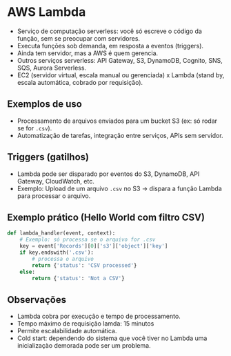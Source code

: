 # AWS Lambda

- Serviço de computação serverless: você só escreve o código da função, sem se preocupar com servidores.
- Executa funções sob demanda, em resposta a eventos (triggers).
- Ainda tem servidor, mas a AWS é quem gerencia.
- Outros serviços serverless: API Gateway, S3, DynamoDB, Cognito, SNS, SQS, Aurora Serverless.
- EC2 (servidor virtual, escala manual ou gerenciada) x Lambda (stand by, escala automática, cobrado por requisição).

## Exemplos de uso

- Processamento de arquivos enviados para um bucket S3 (ex: só rodar se for `.csv`).
- Automatização de tarefas, integração entre serviços, APIs sem servidor.

## Triggers (gatilhos)

- Lambda pode ser disparado por eventos do S3, DynamoDB, API Gateway, CloudWatch, etc.
- Exemplo: Upload de um arquivo `.csv` no S3 → dispara a função Lambda para processar o arquivo.

## Exemplo prático (Hello World com filtro CSV)

```python
def lambda_handler(event, context):
    # Exemplo: só processa se o arquivo for .csv
    key = event['Records'][0]['s3']['object']['key']
    if key.endswith('.csv'):
        # processa o arquivo
        return {'status': 'CSV processed'}
    else:
        return {'status': 'Not a CSV'}
```

## Observações

- Lambda cobra por execução e tempo de processamento.
- Tempo máximo de requisição lamda: 15 minutos
- Permite escalabilidade automática.
- Cold start: dependendo do sistema que você tiver no Lambda uma inicializaçào demorada pode ser um problema.

